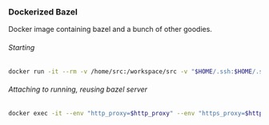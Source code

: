 ### Dockerized Bazel

Docker image containing bazel and a bunch of other goodies.

###### Starting

```bash
docker run -it --rm -v /home/src:/workspace/src -v "$HOME/.ssh:$HOME/.ssh:ro" -v "$HOME/.netrc:$HOME/.netrc:ro" -v "/mnt/ramdisk:/bazel_out" -v "$HOME/.cache:$HOME/.cache" -v "$(mktemp -d):$HOME/.cache/bazel/_bazel_$USERNAME/$(echo -n /workspace/src | md5sum | cut -d' ' -f1)" -v "$HOME/.cache/bazel/_bazel_$USERNAME/$(echo -n $HOME | md5sum | cut -d' ' -f1)/external:$HOME/.cache/bazel/_bazel_$USERNAME/$(echo -n /workspace/src | md5sum | cut -d' ' -f1)/external" -v /etc/passwd:/etc/passwd:ro -v /etc/shadow:/etc/shadow:ro -v /etc/group:/etc/group:ro --user $UID:$UID --env "USER=$USER" --env "http_proxy=$http_proxy" --env "https_proxy=$https_proxy" --env "no_proxy=$no_proxy" docker.pkg.github.com/mihaigalos/docker/bazel /bin/zsh
```

###### Attaching to running, reusing bazel server

```bash
docker exec -it --env "http_proxy=$http_proxy" --env "https_proxy=$https_proxy" --env "no_proxy=$no_proxy" $(docker ps | tail -1 | awk '{print $1}') /bin/zsh')
```
